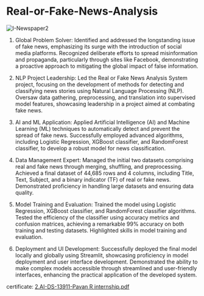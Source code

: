 # Real-or-Fake-News-Analysis

![I-Newspaper2](https://github.com/PavanRaju7/Real-or-Fake-News-Analysis/assets/137611634/4fb8d747-b347-4ceb-9222-e9a25115889e)

1. Global Problem Solver: 
 Identified and addressed the longstanding issue of fake news, emphasizing its surge with the introduction of social media platforms. Recognized deliberate efforts to spread misinformation and propaganda, particularly through sites like Facebook, demonstrating a proactive approach to mitigating the global impact of false information.

2. NLP Project Leadership:
 Led the Real or Fake News Analysis System project, focusing on the development of methods for detecting and classifying news stories using Natural Language Processing (NLP). Oversaw data gathering, preprocessing, and translation into supervised model features, showcasing leadership in a project aimed at combating fake news.

3. AI and ML Application:
 Applied Artificial Intelligence (AI) and Machine Learning (ML) techniques to automatically detect and prevent the spread of fake news. Successfully employed advanced algorithms, including Logistic Regression, XGBoost classifier, and RandomForest classifier, to develop a robust model for news classification.

4. Data Management Expert:
 Managed the initial two datasets comprising real and fake news through merging, shuffling, and preprocessing. Achieved a final dataset of 44,685 rows and 4 columns, including Title, Text, Subject, and a binary indicator (TF) of real or fake news. Demonstrated proficiency in handling large datasets and ensuring data quality.

5. Model Training and Evaluation:
 Trained the model using Logistic Regression, XGBoost classifier, and RandomForest classifier algorithms. Tested the efficiency of the classifier using accuracy metrics and confusion matrices, achieving a remarkable 99% accuracy on both training and testing datasets. Highlighted skills in model training and evaluation.

6. Deployment and UI Development:
 Successfully deployed the final model locally and globally using Streamlit, showcasing proficiency in model deployment and user interface development. Demonstrated the ability to make complex models accessible through streamlined and user-friendly interfaces, enhancing the practical application of the developed system.

certificate: [2.AI-DS-13911-Pavan R internship.pdf](https://github.com/PavanRaju7/Real-or-Fake-News-Analysis/files/13623461/2.AI-DS-13911-Pavan.R.internship.pdf)
